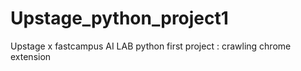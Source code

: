 # Upstage_python_project1
Upstage x fastcampus AI LAB python first project : crawling chrome extension
